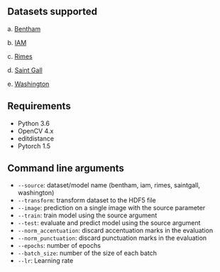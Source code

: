 <!-- Handwritten Text Recognition (HTR) system implemented using Pytorch and trained on the Bentham/IAM/Rimes/Saint Gall/Washington offline HTR datasets. This Neural Network model recognizes the text contained in the images of segmented texts lines.

Data pre-processing is totally based on this awesome repository of [handwritten text recognition](https://github.com/arthurflor23/handwritten-text-recognition).
Data partitioning (train, validation, test) was performed by following the methodology of each dataset. 

Model building is done using the transformer architecture. 
Recentely facebook research realeased a [paper](https://github.com/facebookresearch/detr) where, they used transformer for object detection. I made few changes to their model so that it could be run on text recognition.

## Tutorial (Google Colab/Drive)

A Jupyter Notebook is available for demo, check out the **[tutorial](https://colab.research.google.com/drive/1rCPaksWk7SAH4crOVYVzUaWsKbz2i3jE?authuser=1#scrollTo=rQew0_CkacDU)** on Google Colab/Drive. -->

## Datasets supported

a. [Bentham](http://transcriptorium.eu/datasets/bentham-collection/)

b. [IAM](http://www.fki.inf.unibe.ch/databases/iam-handwriting-database)

c. [Rimes](http://www.a2ialab.com/doku.php?id=rimes_database:start)

d. [Saint Gall](https://fki.tic.heia-fr.ch/databases/saint-gall-database)

e. [Washington](https://fki.tic.heia-fr.ch/databases/washington-database)

## Requirements

- Python 3.6
- OpenCV 4.x
- editdistance
- Pytorch 1.5

## Command line arguments

- `--source`: dataset/model name (bentham, iam, rimes, saintgall, washington)
- `--transform`: transform dataset to the HDF5 file
- `--image`: prediction on a single image with the source parameter
- `--train`: train model using the source argument
- `--test`: evaluate and predict model using the source argument
- `--norm_accentuation`: discard accentuation marks in the evaluation
- `--norm_punctuation`: discard punctuation marks in the evaluation
- `--epochs`: number of epochs
- `--batch_size`: number of the size of each batch
- `--lr`: Learning rate

<!-- **Notes**:

* Model used is from DETR(facebook research) notebook but in there paper they perfromed few more steps.
* For improving the results few more things can be done:
    * Using the warmup steps
    * Using sine positional encodings for image vector.
    * Trying more FC layers before output.
    * Trying different parameters of Transformer.
    * Trying different backbone model for getting feature vector of image.
* Training took ~20 hrs on google colab. where as [arthurflor](https://github.com/arthurflor23/handwritten-text-recognition) model can be trained in ~8hrs.
* Word error rate is 15% less when compared to Arthur's model on bentham dataset.
* Purpose of this project was to showcase the power of Transformer ie: You can use them anywhere. -->
